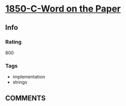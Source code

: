 # [1850-C-Word on the Paper](https://codeforces.com/problemset/problem/1850/C)

## Info

### Rating

800

### Tags

- implementation
- strings

## __COMMENTS__

> 

